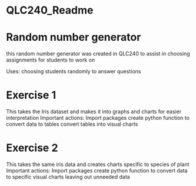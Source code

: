 # QLC240_Readme

# Random number generator
this random number generator was created in QLC240 to assist in choosing assignments for students to work on

Uses: 
choosing students randomly to answer questions

# Exercise 1 
This takes the Iris dataset and makes it into graphs and charts for easier interpretation
Important actions: Import packages
                   create python function to convert data to tables
                   convert tables into visual charts

# Exercise 2
This takes the same iris data and creates charts specific to species of plant
Important actions: Import packages
                   create python function to convert data to specific visual charts leaving out unneeded data

